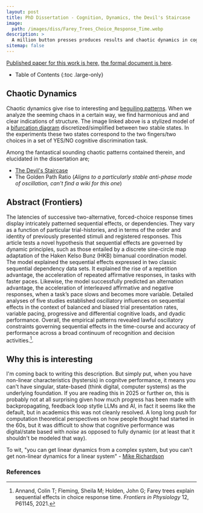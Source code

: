 ```yaml
---
layout: post
title: PhD Dissertation - Cognition, Dynamics, the Devil's Staircase
image: 
  path: /images/diss/Farey_Trees_Choice_Response_Time.webp
description: >
  A million button presses produces results and chaotic dynamics in cognitive processes lead to beguiling patterns.
sitemap: false
---
```


[Published paper for this work is here,](https://www.frontiersin.org/journals/physiology/articles/10.3389/fphys.2021.611145/full) [the formal document is here](https://www.proquest.com/openview/f7fe9173141e6e83b8b421ad5edcd157/1?pq-origsite=gscholar&cbl=18750&diss=y).

- Table of Contents
{:toc .large-only}

## Chaotic Dynamics

Chaotic dynamics give rise to interesting and [beguiling patterns](https://en.wikipedia.org/wiki/Fractal). When we analyze the seeming chaos in a certain way, we find harmonious and and clear indications of structure. The image linked above is a stylized model of a [bifurcation diagram](https://en.wikipedia.org/wiki/Bifurcation_diagram) discretized/simplified between two stable states. In the experiments these two states correspond to the two fingers/two choices in a set of  YES/NO cognitive discrimination task. 

Among the fantastical sounding chaotic patterns contained therein, and elucidated in the dissertation are;
- [The Devil's Staircase](https://en.wikipedia.org/wiki/Singular_function)
- The Golden Path Ratio (*Aligns to a particularly stable anti-phase mode of oscillation, can't find a wiki for this one*)
 
## Abstract (Frontiers)

The latencies of successive two-alternative, forced-choice response times display intricately patterned sequential effects, or dependencies. They vary as a function of particular trial-histories, and in terms of the order and identity of previously presented stimuli and registered responses. This article tests a novel hypothesis that sequential effects are governed by dynamic principles, such as those entailed by a discrete sine-circle map adaptation of the Haken Kelso Bunz (HKB) bimanual coordination model. The model explained the sequential effects expressed in two classic sequential dependency data sets. It explained the rise of a repetition advantage, the acceleration of repeated affirmative responses, in tasks with faster paces. Likewise, the model successfully predicted an alternation advantage, the acceleration of interleaved affirmative and negative responses, when a task’s pace slows and becomes more variable. Detailed analyses of five studies established oscillatory influences on sequential effects in the context of balanced and biased trial presentation rates, variable pacing, progressive and differential cognitive loads, and dyadic performance. Overall, the empirical patterns revealed lawful oscillatory constraints governing sequential effects in the time-course and accuracy of performance across a broad continuum of recognition and decision activities.[^1]. 
 
## Why this is interesting

I'm coming back to writing this description. But simply put, when you have non-linear characteristics (hystersis) in cognitve performance, it means you can't have singular, state-based (think digital, computer systems) as the underlying foundation. If you are reading this in 2025 or further on, this is probably not at all surprising given how much progress has been made with backpropagating, feedback loop stytle LLMs and AI, in fact it seems like the default, but in academics this was not cleanly resolved. A long long push for computation theoretical perspectives on how people thought had started in the 60s, but it was difficult to show that cognitive performance was digital/state based with *noise* as opposed to fully dynamic (or at least that it shouldn't be modeled that way). 

To wit, "you can get linear dynamics from a complex system, but you can't get non-linear dynamics for a linear system" - [Mike Richardson](https://scholar.google.com/citations?user=DJPcjuQAAAAJ&hl=en)

### References
[^1]: Annand, Colin T; Fleming, Sheila M; Holden, John G; Farey trees explain sequential effects in choice response time. *Frontiers in Physiology* 12, P61145, 2021. 